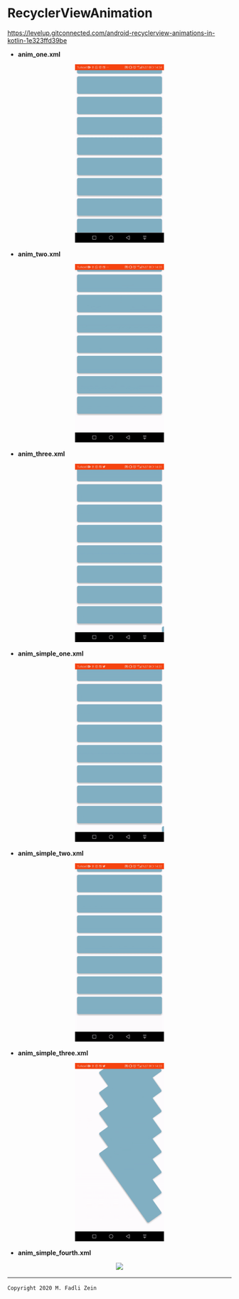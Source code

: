 # RecyclerViewAnimation
 https://levelup.gitconnected.com/android-recyclerview-animations-in-kotlin-1e323ffd39be

- **anim_one.xml**

<p align="center">
  <img src="https://github.com/gzeinnumer/RecyclerViewAnimation/blob/master/preview/example1.gif" width="200"/>
</p>

- **anim_two.xml**

<p align="center">
  <img src="https://github.com/gzeinnumer/RecyclerViewAnimation/blob/master/preview/example2.gif" width="200"/>
</p>

- **anim_three.xml**

<p align="center">
  <img src="https://github.com/gzeinnumer/RecyclerViewAnimation/blob/master/preview/example3.gif" width="200"/>
</p>

- **anim_simple_one.xml**

<p align="center">
  <img src="https://github.com/gzeinnumer/RecyclerViewAnimation/blob/master/preview/example4.gif" width="200"/>
</p>

- **anim_simple_two.xml**

<p align="center">
  <img src="https://github.com/gzeinnumer/RecyclerViewAnimation/blob/master/preview/example5.gif" width="200"/>
</p>

- **anim_simple_three.xml**

<p align="center">
  <img src="https://github.com/gzeinnumer/RecyclerViewAnimation/blob/master/preview/example6.gif" width="200"/>
</p>

- **anim_simple_fourth.xml**

<p align="center">
  <img src="https://github.com/gzeinnumer/RecyclerViewAnimation/blob/master/preview/example.gif" width="200"/>
</p>

---

```
Copyright 2020 M. Fadli Zein
```